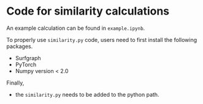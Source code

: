 # Code for similarity calculations

An example calculation can be found in `example.ipynb`.

To properly use `similarity.py` code, users need to first install the following packages.
* Surfgraph
* PyTorch
* Numpy version < 2.0

Finally,
* the `similarity.py` needs to be added to the python path.